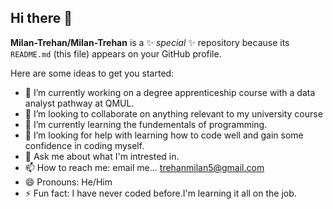 ## Hi there 👋


**Milan-Trehan/Milan-Trehan** is a ✨ _special_ ✨ repository because its `README.md` (this file) appears on your GitHub profile.

Here are some ideas to get you started:

- 🔭 I’m currently working on a degree apprenticeship course with a data analyst pathway at QMUL.
- 👯 I’m looking to collaborate on anything relevant to my university course
- 🌱 I’m currently learning the fundementals of programming.
- 🤔 I’m looking for help with learning how to code well and gain some confidence in coding myself.
- 💬 Ask me about what I'm intrested in.
- 📫 How to reach me: email me... trehanmilan5@gmail.com
- 😄 Pronouns: He/Him
- ⚡ Fun fact: I have never coded before.I'm learning it all on the job.

